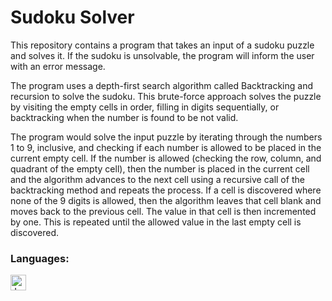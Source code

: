 # Sudoku Solver
This repository contains a program that takes an input of a sudoku puzzle and solves it. If the sudoku is unsolvable, the program will inform the user with an error message.

The program uses a depth-first search algorithm called Backtracking and recursion to solve the sudoku. This brute-force approach solves the puzzle by visiting the empty cells in order, filling in digits sequentially, or backtracking when the number is found to be not valid.

The program would solve the input puzzle by iterating through the numbers 1 to 9, inclusive, and checking if each number is allowed to be placed in the current empty cell. If the number is allowed (checking the row, column, and quadrant of the empty cell), then the number is placed in the current cell and the algorithm advances to the next cell using a recursive call of the backtracking method and repeats the process. If a cell is discovered where none of the 9 digits is allowed, then the algorithm leaves that cell blank and moves back to the previous cell. The value in that cell is then incremented by one. This is repeated until the allowed value in the last empty cell is discovered.

### Languages:
<a href="#"><img align="left" alt="Java" height="25px" src="https://img.shields.io/badge/Java-ED8B00?style=for-the-badge&logo=java&logoColor=white" /></a>
